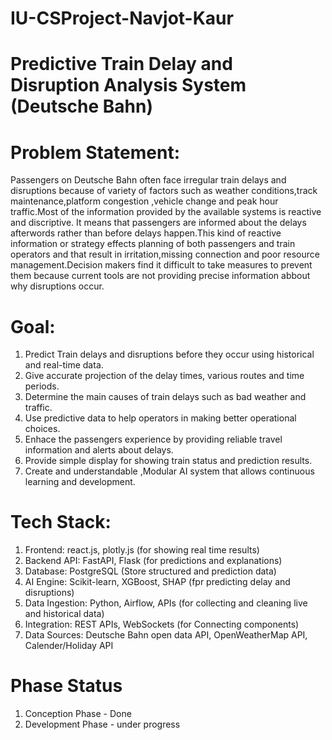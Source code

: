 # IU-CSProject-Navjot-Kaur

# Predictive Train Delay and Disruption Analysis System (Deutsche Bahn)

# Problem Statement:
Passengers on Deutsche Bahn often face irregular train delays and disruptions because of variety of factors such as weather conditions,track maintenance,platform congestion ,vehicle change and peak hour traffic.Most of the information provided by the available systems is reactive and discriptive. It means that passengers are informed about the delays afterwords rather than before delays happen.This kind of reactive information or strategy effects planning of both passengers and train operators and that result in irritation,missing connection and poor resource management.Decision makers find it difficult to take measures to prevent them because current tools are not providing precise information abbout why disruptions occur.

# Goal:
1. Predict Train delays and disruptions before they occur using historical and real-time data.
2. Give accurate projection of the delay times, various routes and time periods.
3. Determine the main causes of train delays such as bad weather and traffic.
4. Use predictive data to help operators in making better operational choices.
5. Enhace the passengers experience by providing reliable travel information and alerts about delays.
6. Provide simple display for showing train status and prediction results.
7. Create and understandable ,Modular AI system that allows continuous learning and development.

# Tech Stack:
1. Frontend: react.js, plotly.js (for showing real time results)
2. Backend API: FastAPI, Flask (for predictions and explanations)
3. Database: PostgreSQL (Store structured and prediction data)
4. AI Engine: Scikit-learn, XGBoost, SHAP (fpr predicting delay and disruptions)
5. Data Ingestion: Python, Airflow, APIs (for collecting and cleaning live and historical data)
6. Integration: REST APIs, WebSockets (for Connecting components)
7. Data Sources: Deutsche Bahn open data API, OpenWeatherMap API, Calender/Holiday API

# Phase Status
1. Conception Phase - Done
2. Development Phase - under progress
